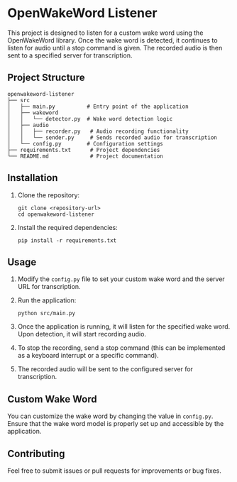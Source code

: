 # OpenWakeWord Listener

This project is designed to listen for a custom wake word using the OpenWakeWord library. Once the wake word is detected, it continues to listen for audio until a stop command is given. The recorded audio is then sent to a specified server for transcription.

## Project Structure

```
openwakeword-listener
├── src
│   ├── main.py          # Entry point of the application
│   ├── wakeword
│   │   └── detector.py  # Wake word detection logic
│   ├── audio
│   │   ├── recorder.py   # Audio recording functionality
│   │   └── sender.py     # Sends recorded audio for transcription
│   └── config.py        # Configuration settings
├── requirements.txt      # Project dependencies
└── README.md             # Project documentation
```

## Installation

1. Clone the repository:
   ```
   git clone <repository-url>
   cd openwakeword-listener
   ```

2. Install the required dependencies:
   ```
   pip install -r requirements.txt
   ```

## Usage

1. Modify the `config.py` file to set your custom wake word and the server URL for transcription.

2. Run the application:
   ```
   python src/main.py
   ```

3. Once the application is running, it will listen for the specified wake word. Upon detection, it will start recording audio.

4. To stop the recording, send a stop command (this can be implemented as a keyboard interrupt or a specific command).

5. The recorded audio will be sent to the configured server for transcription.

## Custom Wake Word

You can customize the wake word by changing the value in `config.py`. Ensure that the wake word model is properly set up and accessible by the application.

## Contributing

Feel free to submit issues or pull requests for improvements or bug fixes.